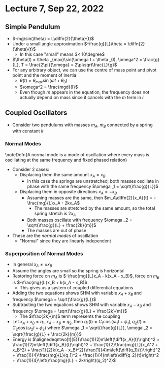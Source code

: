 # Lecture 7, Sep 22, 2022

## Simple Pendulum

* $-mg\sin(\theta) = L\diffn{2}{\theta}{t}$
* Under a small angle approximation $-\frac{g}{L}\theta = \diffn{2}{\theta}{t}$
	* In this case "small" means $< 10\degree$
* $\theta(t) = \theta _{max}\sin(\omega t + \theta _0), \omega^2 = \frac{g}{L}, T = \frac{2\pi}{\omega} = 2\pi\sqrt\frac{L}{g}$
* For any arbitrary object, we can use the centre of mass point and pivot point and the moment of inertia
	* $\theta(t) = \theta _{max}\sin(\omega t + \theta _0)$
	* $\omega^2 = \frac{mgd}{I}$
	* Even though $m$ appears in the equation, the frequency does not actually depend on mass since it cancels with the $m$ term in $I$

## Coupled Oscillators

* Consider two pendulums with masses $m_A$, $m_B$ connected by a spring with constant $k$

### Normal Modes

\noteDefn{A normal mode is a mode of oscillation where every mass is oscillating at the same frequency and fixed phased relation}

* Consider 2 cases:
	* Displacing them the same amount $x_A = x_B$
		* In this case the springs are unstretched; both masses oscillate in phase with the same frequency $\omega _1 = \sqrt{\frac{g}{L}}$
	* Displacing them in opposite directions $x_A = -x_B$
		* Assuming masses are the same, then $m_A\diffn{2}{x_A}{t} = -\frac{mg}{L}x_A - 2kx_A$
			* The masses are stretched by the same amount, so the total spring stretch is $2x_A$
		* Both masses oscillate with frequency $\omega _2 = \sqrt{\frac{g}{L} + \frac{2k}{m}}$
		* The masses are out of phase
* These are the *normal modes* of oscillation
	* "Normal" since they are linearly independent

### Superposition of Normal Modes

* In general $x_A \neq \pm x_B$
* Assume the angles are small so the spring is horizontal
* Restoring force on $m_A$ is $-\frac{mg}{L}x_A - k(x_A - x_B)$, force on $m_B$ is $-\frac{mg}{L}x_B + k(x_A - x_B)$ 
	* This gives us a system of coupled differential equations
* Adding the two equations shows SHM with variable $x_A + x_B$ and frequency $\omega = \sqrt{\frac{g}{L}}$
* Subtracting the two equations shows SHM with variable $x_A - x_B$ and frequency $\omega = \sqrt{\frac{g}{L} + \frac{2k}{m}}$
	* The $\frac{2k}{m}$ term represents the coupling
* Let $x_A + x_B = q_1, x_A - x_B = q_2$, then $q_1(t) = C_1\cos(\omega _1t + \phi _1), q_2(t) = C_2\cos(\omega _2t + \phi _2)$ where $\omega _1 = \sqrt{\frac{g}{L}}, \omega _2 = \sqrt{\frac{g}{L} + \frac{2k}{m}}$
* Energy is $\alignedeqntwo[t]{E}{\frac{1}{2}m\left(\diff{x_A}{t}\right)^2 + \frac{1}{2}m\left(\diff{x_B}{t}\right)^2 + \frac{1}{2}\frac{mg}{L}(x_A^2 + x_B^2) + \frac{1}{2}k(x_A - x_B)^2}{\frac{1}{4}m\left(\diff{q_1}{t}\right)^2 + \frac{1}{4}\frac{mg}{L}(q_1)^2 + \frac{1}{4}m\left(\diff{q_2}{t}\right)^2 + \frac{1}{4}\left(\frac{mg}{L} + 2k\right)(q_2)^2}$

